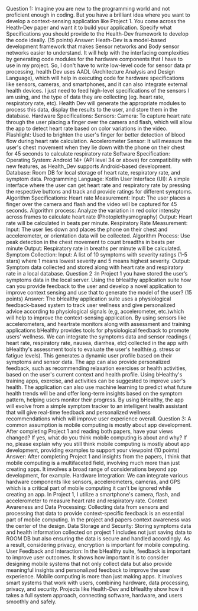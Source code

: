 Question 1: Imagine you are new to the programming world and not proficient enough in coding. But you have a brilliant idea where you want to develop a context-sensing application like Project 1.  You come across the Heath-Dev paper and want it to build your application. Specify what Specifications you should provide to the Health-Dev framework to develop the code ideally. (15 points)
Answer: Heath-Dev is a model-based development framework that makes Sensor networks and Body sensor networks easier to understand. It will help with the interfacing complexities by generating code modules for the hardware components that I have to use in my project. So, I don't have to write low-level code for sensor data pr processing, health Dev uses AADL (Architecture Analysis and Design Language), which will help in executing code for hardware specifications like sensors, cameras, and smartphones, and it can also integrate external health devices. I just need to feed high-level specifications of the sensors I am using, and the type of data they are collecting (eg. heart rate, respiratory rate, etc). Health Dev will generate the appropriate modules to process this data, display the results to the user, and store them in the database.
Hardware Specifications:
Sensors:
Camera: To capture heart rate through the user placing a finger over the camera and flash, which will allow the app to detect heart rate based on color variations in the video.
Flashlight: Used to brighten the user's finger for better detection of blood flow during heart rate calculation.
Accelerometer Sensor: It will measure the user's chest movement when they lie down with the phone on their chest for 45 seconds to calculate respiratory rate 
Software Specification: 
Operating System: Android 14+ (API level 34 or above) for compatibility with new features, as Health_Dev supports Android-based development.
Database: Room DB for local storage of heart rate, respiratory rate, and symptom data.
Programming Language: Kotlin
User Interface (UI): A simple interface where the user can get heart rate and respiratory rate by pressing the respective buttons and track and provide ratings for different symptoms.
Algorithm Specifications:
Heart rate Measurement:
Input: The user places a finger over the camera and flash and the video will be captured for 45 seconds.
Algorithm process: Analyze the variation in red color intensity across frames to calculate heart rate (Photoplethysmography)
Output: Heart rate will be calculated in beats per minute.
Respiratory Rate Measurement:
Input: The user lies down and places the phone on their chest and accelerometer, or orientation data will be collected.
Algorithm Process: Use peak detection in the chest movement to count breadths in beats per minute
Output: Respiratory rate in breaths per minute will be calculated.
Symptom Collection: 
Input: A list of 10 symptoms with severity ratings (1-5 stars) where 1 means lowest severity and 5 means highest severity.
Output: Symptom data collected and stored along with heart rate and respiratory rate in a local database.
Question 2	:In Project 1 you have stored the user’s symptoms data in the local server. Using the bHealthy application suite how can you provide feedback to the user and develop a novel application to improve context sensing and use that to generate the model of the user? (15 points)
Answer: The bHealthy application suite uses a physiological feedback-based system to track user wellness and give personalized advice according to physiological signals (e,g, accelerometer, etc.)which will help to improve the context-sensing application.
By using sensors like accelerometers, and heartrate monitors along with assessment and training applications bHealthy provides tools for physiological feedback to promote users’ wellness.
We can integrate the symptoms data and sensor readings ( heart rate, respiratory rate, nausea, diarrhea, etc) collected in the app with bHealthy's assessment tools to evaluate the user's health(e.g. stress or fatigue levels). This generates a dynamic user profile based on their symptoms and sensor data. The app can also provide personalized feedback, such as recommending relaxation exercises or health activities, based on the user's current context and health profile. Using bHealthy's training apps, exercise, and activities can be suggested to improve user's health. The application can also use machine learning to predict what future health trends will be and offer long-term insights based on the symptom pattern, helping users monitor their progress. By using bHealthy, the app will evolve from a simple symptom tracker to an intelligent health assistant that will give real-time feedback and personalized wellness recommendations which will improve user experience overall.
Question 3: A common assumption is mobile computing is mostly about app development. After completing Project 1 and reading both papers, have your views changed? If yes, what do you think mobile computing is about and why? If no, please explain why you still think mobile computing is mostly about app development, providing examples to support your viewpoint (10 points)
Answer: After completing Project 1 and insights from the papers, I think that mobile computing is a multifaceted field, involving much more than just creating apps. It involves a broad range of considerations beyond app development, for example.
Hardware Integration: We can integrate various hardware components like sensors, accelerometers, cameras, and GPS which is a critical part of mobile computing it can't be ignored while creating an app. In Project 1, I utilize a smartphone's camera, flash, and accelerometer to measure heart rate and respiratory rate.
Context Awareness and Data Processing: Collecting data from sensors and processing that data to provide context-specific feedback is an essential part of mobile computing. In the project and papers context awareness was the center of the design. 
Data Storage and Security: Storing symptoms data and health information collected on project 1 includes not just saving data to ROOM DB but also ensuring the data is secure and handled accordingly. As a result, considering privacy, encryption is important for mobile computing.
User Feedback and Interaction: In the bHealthy suite, feedback is important to improve user outcomes. It shows how important it is to consider designing mobile systems that not only collect data but also provide meaningful insights and personalized feedback to improve the user experience. Mobile computing is more than just making apps. It involves smart systems that work with users, combining hardware, data processing, privacy, and security. Projects like Health-Dev and bHealthy show how it takes a full system approach, connecting software, hardware, and users smoothly and safely.


